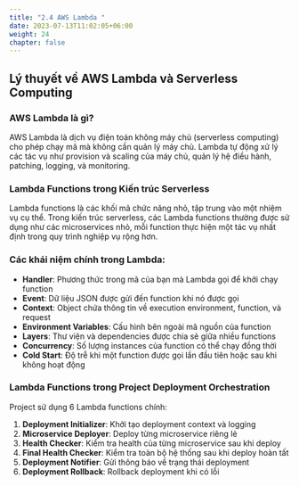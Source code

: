 ```yaml
---
title: "2.4 AWS Lambda "
date: 2023-07-13T11:02:05+06:00
weight: 24
chapter: false
---
```


## Lý thuyết về AWS Lambda và Serverless Computing

### AWS Lambda là gì?

AWS Lambda là dịch vụ điện toán không máy chủ (serverless computing) cho phép chạy mã mà không cần quản lý máy chủ. Lambda tự động xử lý các tác vụ như provision và scaling của máy chủ, quản lý hệ điều hành, patching, logging, và monitoring.

### Lambda Functions trong Kiến trúc Serverless

Lambda functions là các khối mã chức năng nhỏ, tập trung vào một nhiệm vụ cụ thể. Trong kiến trúc serverless, các Lambda functions thường được sử dụng như các microservices nhỏ, mỗi function thực hiện một tác vụ nhất định trong quy trình nghiệp vụ rộng hơn.

### Các khái niệm chính trong Lambda:

- **Handler**: Phương thức trong mã của bạn mà Lambda gọi để khởi chạy function
- **Event**: Dữ liệu JSON được gửi đến function khi nó được gọi
- **Context**: Object chứa thông tin về execution environment, function, và request
- **Environment Variables**: Cấu hình bên ngoài mã nguồn của function
- **Layers**: Thư viện và dependencies được chia sẻ giữa nhiều functions
- **Concurrency**: Số lượng instances của function có thể chạy đồng thời
- **Cold Start**: Độ trễ khi một function được gọi lần đầu tiên hoặc sau khi không hoạt động

### Lambda Functions trong Project Deployment Orchestration

Project sử dụng 6 Lambda functions chính:

1. **Deployment Initializer**: Khởi tạo deployment context và logging
2. **Microservice Deployer**: Deploy từng microservice riêng lẻ
3. **Health Checker**: Kiểm tra health của từng microservice sau khi deploy
4. **Final Health Checker**: Kiểm tra toàn bộ hệ thống sau khi deploy hoàn tất
5. **Deployment Notifier**: Gửi thông báo về trạng thái deployment
6. **Deployment Rollback**: Rollback deployment khi có lỗi